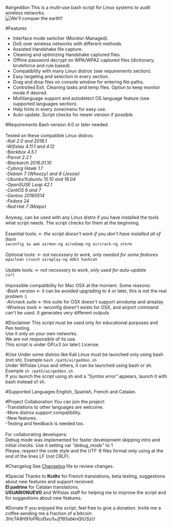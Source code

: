 #airgeddon
This is a multi-use bash script for Linux systems to audit wireless networks.<br>
<img src="https://raw.githubusercontent.com/v1s1t0r1sh3r3/airgeddon/master/airgeddon_banner.png" title="We'll conquer the earth!!">

#Features
- Interface mode switcher (Monitor-Managed).<br>
- DoS over wireless networks with different methods.<br>
- Assisted Handshake file capture.<br>
- Cleaning and optimizing Handshake captured files.<br>
- Offline password decrypt on WPA/WPA2 captured files (dictionary, bruteforce and rule based).<br>
- Compatibility with many Linux distros (see requirements section).<br>
- Easy targeting and selection in every section.<br>
- Drag and drop files on console window for entering file paths.<br>
- Controlled Exit. Cleaning tasks and temp files. Option to keep monitor mode if desired.<br>
- Multilanguage support and autodetect OS language feature (see supported languages section).<br>
- Help hints in every zone/menu for easy use.<br>
- Auto-update. Script checks for newer version if possible.<br>

#Requirements
Bash version 4.0 or later needed.<br>
<br>
Tested on these compatible Linux distros:<br>
*-Kali 2.0 and 2016.1*<br>
*-Wifislax 4.11.1 and 4.12*<br>
*-Backbox 4.5.1*<br>
*-Parrot 2.2.1*<br>
*-Blackarch 2016.01.10*<br>
*-Cyborg Hawk 1.1*<br>
*-Debian 7 (Wheezy) and 8 (Jessie)*<br>
*-Ubuntu/Xubuntu 15.10 and 16.04*<br>
*-OpenSUSE Leap 42.1*<br>
*-CentOS 6 and 7*<br>
*-Gentoo 20160514*<br>
*-Fedora 24*<br>
*-Red Hat 7 (Maipo)*<br>
<br>
Anyway, can be used with any Linux distro if you have installed the tools what script needs. The script checks for them at the beginning.<br><br>
Essential tools: <- *the script doesn't work if you don't have installed all of them*<br>
`iwconfig iw awk airmon-ng airodump-ng aircrack-ng xterm`<br><br>
Optional tools: <- *not necessary to work, only needed for some features*<br>
`wpaclean crunch aireplay-ng mdk3 hashcat`<br><br>
Update tools: <- *not necessary to work, only used for auto-update*<br>
`curl`<br>
<br>
Impossible compatibility for Mac OSX at the moment. Some reasons:<br>
*-Bash version* <- it can be avoided upgrading to 4 or later, this is not the real problem :)<br>
*-Aircrack suite* <- this suite for OSX doesn't support airodump and aireplay<br>
*-Wireless tools* <- iwconfig doesn't exists for OSX, and airport command can't be used. It generates very different outputs<br>

#Disclaimer
This script must be used only for educational purposes and Pen testing.<br>
Use it only on your own networks.<br>
We are not responsible of its use.<br>
This script is under GPLv3 (or later) License.<br>

#Use
Under some distros like Kali Linux must be launched only using bash (not sh). Example `bash /path/airgeddon.sh`<br>
Under Wifislax Linux and others, it can be launched using bash or sh. Example `sh /path/airgeddon.sh`<br>
If you launch the script using sh and a *"Syntax error"* appears, launch it with bash instead of sh.<br>

#Supported Languages
English, Spanish, French and Catalan.<br>

#Project Collaboration
You can join the project:<br>
-Translations to other languages are welcome.<br>
-More distros support compatibility.<br>
-New features.<br>
-Testing and feedback is needed too.<br>
<br>
For collaborating developers:<br>
Debug mode was implemented for faster development skipping intro and initial checks. Use it setting var *"debug_mode"* to 1<br>
Please, respect the code style and the UTF-8 files format only using at the end of the lines LF (not CRLF).<br>

#Changelog
See <a href="https://github.com/v1s1t0r1sh3r3/airgeddon/blob/master/changelog.txt" target="_blank">Changelog</a> file to review changes.<br>

#Special Thanks to
**Kcdtv** for French translations, beta testing, suggestions about new features and support received.<br>
**El padrino** for Catalan translations.<br>
**USUARIONUEVO** and Wifislax staff for helping me to improve the script and for suggestions about new features.<br>

#Donate
If you enjoyed the script, feel free to give a donation. Invite me a coffee sending me a fraction of a bitcoin:<br>
*3HcTA8H91oPRcd5eu1uJf165sbknQtUSzU*<br>